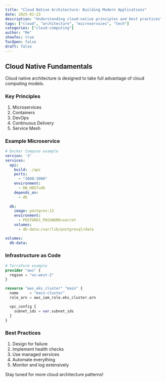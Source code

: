```yaml
---
title: "Cloud Native Architecture: Building Modern Applications"
date: 2025-01-23
description: "Understanding cloud-native principles and best practices"
tags: ["cloud", "architecture", "microservices", "tech"]
categories: ["cloud-computing"]
author: "Me"
showToc: true
TocOpen: false
draft: false
---
```


## Cloud Native Fundamentals

Cloud native architecture is designed to take full advantage of cloud computing models.

### Key Principles

1. Microservices
2. Containers
3. DevOps
4. Continuous Delivery
5. Service Mesh

### Example Microservice

```yaml
# Docker Compose example
version: '3'
services:
  api:
    build: ./api
    ports:
      - "3000:3000"
    environment:
      - DB_HOST=db
    depends_on:
      - db
  
  db:
    image: postgres:13
    environment:
      - POSTGRES_PASSWORD=secret
    volumes:
      - db-data:/var/lib/postgresql/data

volumes:
  db-data:
```

### Infrastructure as Code

```terraform
# Terraform example
provider "aws" {
  region = "us-west-2"
}

resource "aws_eks_cluster" "main" {
  name     = "main-cluster"
  role_arn = aws_iam_role.eks_cluster.arn

  vpc_config {
    subnet_ids = var.subnet_ids
  }
}
```

### Best Practices

1. Design for failure
2. Implement health checks
3. Use managed services
4. Automate everything
5. Monitor and log extensively

Stay tuned for more cloud architecture patterns! 